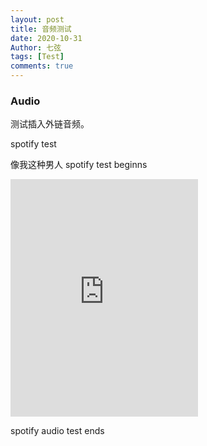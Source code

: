 ```yaml
---
layout: post
title: 音频测试
date: 2020-10-31
Author: 七弦
tags: [Test]
comments: true
---
```

### Audio
测试插入外链音频。

spotify test 

像我这种男人
spotify test beginns 

<iframe width="300" height="380" src="https://open.spotify.com/embed/track/48uzkr9lwCShOre00TvbVj"  frameborder="0" allowtransparency="true" allow="encrypted-media"></iframe>

spotify audio test ends
